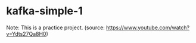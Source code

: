 # kafka-simple-1

Note: This is a practice project.
(source: https://www.youtube.com/watch?v=Ydts27Qa8H0)